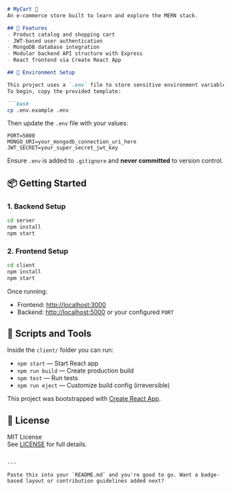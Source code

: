 ```markdown
# MyCart 🛒  
An e-commerce store built to learn and explore the MERN stack.

## 🚀 Features
- Product catalog and shopping cart
- JWT-based user authentication
- MongoDB database integration
- Modular backend API structure with Express
- React frontend via Create React App

## 🧪 Environment Setup

This project uses a `.env` file to store sensitive environment variables.  
To begin, copy the provided template:

```bash
cp .env.example .env
```

Then update the `.env` file with your values:

```env
PORT=5000
MONGO_URI=your_mongodb_connection_uri_here
JWT_SECRET=your_super_secret_jwt_key
```

Ensure `.env` is added to `.gitignore` and **never committed** to version control.

## 📦 Getting Started

### 1. Backend Setup

```bash
cd server
npm install
npm start
```

### 2. Frontend Setup

```bash
cd client
npm install
npm start
```

Once running:

- Frontend: [http://localhost:3000](http://localhost:3000)
- Backend: [http://localhost:5000](http://localhost:5000) or your configured `PORT`

## 🧰 Scripts and Tools

Inside the `client/` folder you can run:

- `npm start` — Start React app
- `npm run build` — Create production build
- `npm test` — Run tests
- `npm run eject` — Customize build config (irreversible)

This project was bootstrapped with [Create React App](https://github.com/facebook/create-react-app).

## 📄 License

MIT License  
See [LICENSE](./LICENSE) for full details.
```

---

Paste this into your `README.md` and you're good to go. Want a badge-based layout or contribution guidelines added next?
